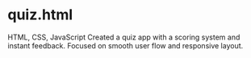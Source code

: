 # quiz.html
HTML, CSS, JavaScript Created a quiz app with a scoring system and instant feedback. Focused on smooth user flow and responsive layout.
